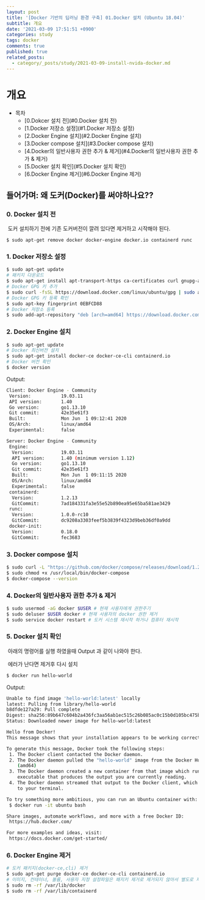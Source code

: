 ```yaml
---
layout: post
title: '[Docker 기반의 딥러닝 환경 구축] 01.Docker 설치 (Ubuntu 18.04)'
subtitle: 개요
date: '2021-03-09 17:51:51 +0900'
categories: study
tags: docker
comments: true
published: true
related_posts:
  - category/_posts/study/2021-03-09-install-nvida-docker.md
---
```


# 개요

- 목차
    - [0.Dokcer 설치 전](#0.Docker 설치 전)
    - [1.Docker 저장소 설정](#1.Docker 저장소 설정)
    - [2.Docker Engine 설치](#2.Docker Engine 설치)
    - [3.Docker compose 설치](#3.Docker compose 설치)
    - [4.Docker의 일반사용자 권한 추가 & 제거](#4.Docker의 일반사용자 권한 추가 & 제거)
    - [5.Docker 설치 확인](#5.Docker 설치 확인)
    - [6.Docker Engine 제거](#6.Docker Engine 제거)

## 들어가며: 왜 도커(Docker)를 써야하나요??



### 0. Docker 설치 전

​	도커 설치하기 전에 기존 도커버전이 깔려 있다면 제거하고 시작해야 된다.

```shell
$ sudo apt-get remove docker docker-engine docker.io containerd runc
```



### 1. Docker 저장소 설정

```sh
$ sudo apt-get update
# 패키지 다운로드
$ sudo apt-get install apt-transport-https ca-certificates curl gnupg-agent software-properties-common
# Docker GPG 키 추가
$ sudo curl -fsSL https://download.docker.com/linux/ubuntu/gpg | sudo apt-key add -
# Docker GPG 키 등록 확인
$ sudo apt-key fingerprint 0EBFCD88
# Docker 저장소 등록
$ sudo add-apt-repository "deb [arch=amd64] https://download.docker.com/linux/ubuntu $(lsb_release -cs) stable"
```



### 2. Docker Engine 설치

```sh
$ sudo apt-get update
# Docker 최신버전 설치
$ sudo apt-get install docker-ce docker-ce-cli containerd.io 
# Docker 버전 확인
$ docker version
```

Output:

```sh
Client: Docker Engine - Community
 Version:           19.03.11
 API version:       1.40
 Go version:        go1.13.10
 Git commit:        42e35e61f3
 Built:             Mon Jun  1 09:12:41 2020
 OS/Arch:           linux/amd64
 Experimental:      false

Server: Docker Engine - Community
 Engine:
  Version:          19.03.11
  API version:      1.40 (minimum version 1.12)
  Go version:       go1.13.10
  Git commit:       42e35e61f3
  Built:            Mon Jun  1 09:11:15 2020
  OS/Arch:          linux/amd64
  Experimental:     false
 containerd:
  Version:          1.2.13
  GitCommit:        7ad184331fa3e55e52b890ea95e65ba581ae3429
 runc:
  Version:          1.0.0-rc10
  GitCommit:        dc9208a3303feef5b3839f4323d9beb36df0a9dd
 docker-init:
  Version:          0.18.0
  GitCommit:        fec3683
```



### 3. Docker compose 설치

```sh
$ sudo curl -L "https://github.com/docker/compose/releases/download/1.25.3/docker-compose-$(uname -s)-$(uname -m)" -o /usr/local/bin/docker-compose
$ sudo chmod +x /usr/local/bin/docker-compose
$ docker-compose --version
```



### 4. Docker의 일반사용자 권한 추가 & 제거

```sh
$ sudo usermod -aG docker $USER # 현재 사용자에게 권한주기
$ sudo deluser $USER docker # 현재 사용자의 docker 권한 제거
$ sudo service docker restart # 도커 시스템 재시작 하거나 컴퓨터 재시작
```



### 5. Docker 설치 확인

​	아래의 명령어를 실행 하였을때 Output 과 같이 나와야 한다.

​	에러가 난다면 제거후 다시 설치

```sh
$ docker run hello-world
```

Output:

```sh
Unable to find image 'hello-world:latest' locally
latest: Pulling from library/hello-world
b8dfde127a29: Pull complete
Digest: sha256:89b647c604b2a436fc3aa56ab1ec515c26b085ac0c15b0d105bc475be15738fb
Status: Downloaded newer image for hello-world:latest

Hello from Docker!
This message shows that your installation appears to be working correctly.

To generate this message, Docker took the following steps:
 1. The Docker client contacted the Docker daemon.
 2. The Docker daemon pulled the "hello-world" image from the Docker Hub.
    (amd64)
 3. The Docker daemon created a new container from that image which runs the
    executable that produces the output you are currently reading.
 4. The Docker daemon streamed that output to the Docker client, which sent it
    to your terminal.

To try something more ambitious, you can run an Ubuntu container with:
 $ docker run -it ubuntu bash

Share images, automate workflows, and more with a free Docker ID:
 https://hub.docker.com/

For more examples and ideas, visit:
 https://docs.docker.com/get-started/
```



### 6. Docker Engine 제거

```sh
# 도커 패키지(docker-ce,cli) 제거
$ sudo apt-get purge docker-ce docker-ce-cli containerd.io
# 이미지, 컨테이너, 볼륨, 사용자 지정 설정파일은 패지키 제거로 제거되지 않아서 별도로 제거
$ sudo rm -rf /var/lib/docker
$ sudo rm -rf /var/lib/containerd
```
